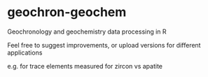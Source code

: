 # geochron-geochem
Geochronology and geochemistry data processing in R



Feel free to suggest improvements, or upload versions for different applications

e.g. for trace elements measured for zircon vs apatite


